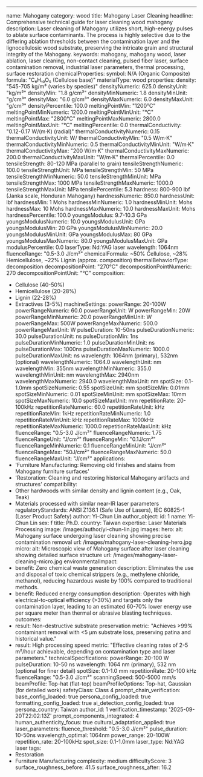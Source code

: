 ---
name: Mahogany
category: wood
title: Mahogany Laser Cleaning
headline: Comprehensive technical guide for laser cleaning wood mahogany
description: Laser cleaning of Mahogany utilizes short, high-energy pulses to ablate
  surface contaminants. The process is highly selective due to the differing ablation
  thresholds between the contamination layer and the lignocellulosic wood substrate,
  preserving the intricate grain and structural integrity of the Mahogany.
keywords: mahogany, mahogany wood, laser ablation, laser cleaning, non-contact cleaning,
  pulsed fiber laser, surface contamination removal, industrial laser parameters,
  thermal processing, surface restoration
chemicalProperties:
  symbol: N/A (Organic Composite)
  formula: "C₆H₁₀O₅ (Cellulose base)"
  materialType: wood
properties:
  density: "545-705 kg/m³ (varies by species)"
  densityNumeric: 625.0
  densityUnit: "kg/m³"
  densityMin: "1.8 g/cm³"
  densityMinNumeric: 1.8
  densityMinUnit: "g/cm³"
  densityMax: "6.0 g/cm³"
  densityMaxNumeric: 6.0
  densityMaxUnit: "g/cm³"
  densityPercentile: 100.0
  meltingPointMin: "1200°C"
  meltingPointMinNumeric: 1200.0
  meltingPointMinUnit: "°C"
  meltingPointMax: "2800°C"
  meltingPointMaxNumeric: 2800.0
  meltingPointMaxUnit: "°C"
  meltingPercentile: 0.0
  thermalConductivity: "0.12-0.17 W/(m·K) (radial)"
  thermalConductivityNumeric: 0.15
  thermalConductivityUnit: W/
  thermalConductivityMin: "0.5 W/m·K"
  thermalConductivityMinNumeric: 0.5
  thermalConductivityMinUnit: "W/m·K"
  thermalConductivityMax: "200 W/m·K"
  thermalConductivityMaxNumeric: 200.0
  thermalConductivityMaxUnit: "W/m·K"
  thermalPercentile: 0.0
  tensileStrength: 80-120 MPa (parallel to grain)
  tensileStrengthNumeric: 100.0
  tensileStrengthUnit: MPa
  tensileStrengthMin: 50 MPa
  tensileStrengthMinNumeric: 50.0
  tensileStrengthMinUnit: MPa
  tensileStrengthMax: 1000 MPa
  tensileStrengthMaxNumeric: 1000.0
  tensileStrengthMaxUnit: MPa
  tensilePercentile: 5.3
  hardness: 800-900 lbf (Janka scale, Honduran Mahogany)
  hardnessNumeric: 850.0
  hardnessUnit: lbf
  hardnessMin: 1 Mohs
  hardnessMinNumeric: 1.0
  hardnessMinUnit: Mohs
  hardnessMax: 10 Mohs
  hardnessMaxNumeric: 10.0
  hardnessMaxUnit: Mohs
  hardnessPercentile: 100.0
  youngsModulus: 9.7-10.3 GPa
  youngsModulusNumeric: 10.0
  youngsModulusUnit: GPa
  youngsModulusMin: 20 GPa
  youngsModulusMinNumeric: 20.0
  youngsModulusMinUnit: GPa
  youngsModulusMax: 80 GPa
  youngsModulusMaxNumeric: 80.0
  youngsModulusMaxUnit: GPa
  modulusPercentile: 0.0
  laserType: Nd:YAG laser
  wavelength: 1064nm
  fluenceRange: "0.5-3.0 J/cm²"
  chemicalFormula: ~50% Cellulose, ~28% Hemicellulose, ~22% Lignin (approx. composition)
  thermalBehaviorType: decomposition
  decompositionPoint: "270°C"
  decompositionPointNumeric: 270
  decompositionPointUnit: "°C"
composition:
- Cellulose (40-50%)
- Hemicellulose (20-28%)
- Lignin (22-28%)
- Extractives (3-5%)
machineSettings:
  powerRange: 20-100W
  powerRangeNumeric: 60.0
  powerRangeUnit: W
  powerRangeMin: 20W
  powerRangeMinNumeric: 20.0
  powerRangeMinUnit: W
  powerRangeMax: 500W
  powerRangeMaxNumeric: 500.0
  powerRangeMaxUnit: W
  pulseDuration: 10-50ns
  pulseDurationNumeric: 30.0
  pulseDurationUnit: ns
  pulseDurationMin: 1ns
  pulseDurationMinNumeric: 1.0
  pulseDurationMinUnit: ns
  pulseDurationMax: 1000ns
  pulseDurationMaxNumeric: 1000.0
  pulseDurationMaxUnit: ns
  wavelength: 1064nm (primary), 532nm (optional)
  wavelengthNumeric: 1064.0
  wavelengthUnit: nm
  wavelengthMin: 355nm
  wavelengthMinNumeric: 355.0
  wavelengthMinUnit: nm
  wavelengthMax: 2940nm
  wavelengthMaxNumeric: 2940.0
  wavelengthMaxUnit: nm
  spotSize: 0.1-1.0mm
  spotSizeNumeric: 0.55
  spotSizeUnit: mm
  spotSizeMin: 0.01mm
  spotSizeMinNumeric: 0.01
  spotSizeMinUnit: mm
  spotSizeMax: 10mm
  spotSizeMaxNumeric: 10.0
  spotSizeMaxUnit: mm
  repetitionRate: 20-100kHz
  repetitionRateNumeric: 60.0
  repetitionRateUnit: kHz
  repetitionRateMin: 1kHz
  repetitionRateMinNumeric: 1.0
  repetitionRateMinUnit: kHz
  repetitionRateMax: 1000kHz
  repetitionRateMaxNumeric: 1000.0
  repetitionRateMaxUnit: kHz
  fluenceRange: "0.5-3.0 J/cm²"
  fluenceRangeNumeric: 1.75
  fluenceRangeUnit: "J/cm²"
  fluenceRangeMin: "0.1J/cm²"
  fluenceRangeMinNumeric: 0.1
  fluenceRangeMinUnit: "J/cm²"
  fluenceRangeMax: "50J/cm²"
  fluenceRangeMaxNumeric: 50.0
  fluenceRangeMaxUnit: "J/cm²"
applications:
- 'Furniture Manufacturing: Removing old finishes and stains from Mahogany furniture
  surfaces'
- 'Restoration: Cleaning and restoring historical Mahogany artifacts and structures'
compatibility:
- Other hardwoods with similar density and lignin content (e.g., Oak, Teak)
- Materials processed with similar near-IR laser parameters
regulatoryStandards: ANSI Z136.1 (Safe Use of Lasers), IEC 60825-1 (Laser Product
  Safety)
author: Yi-Chun Lin
author_object:
  id: 1
  name: Yi-Chun Lin
  sex: f
  title: Ph.D.
  country: Taiwan
  expertise: Laser Materials Processing
  image: /images/author/yi-chun-lin.jpg
images:
  hero:
    alt: Mahogany surface undergoing laser cleaning showing precise contamination
      removal
    url: /images/mahogany-laser-cleaning-hero.jpg
  micro:
    alt: Microscopic view of Mahogany surface after laser cleaning showing detailed
      surface structure
    url: /images/mahogany-laser-cleaning-micro.jpg
environmentalImpact:
- benefit: Zero chemical waste generation
  description: Eliminates the use and disposal of toxic chemical strippers (e.g.,
    methylene chloride, methanol), reducing hazardous waste by 100% compared to traditional
    methods.
- benefit: Reduced energy consumption
  description: Operates with high electrical-to-optical efficiency (>30%) and targets
    only the contamination layer, leading to an estimated 60-70% lower energy use
    per square meter than thermal or abrasive blasting techniques.
outcomes:
- result: Non-destructive substrate preservation
  metric: "Achieves >99% contaminant removal with <5 µm substrate loss, preserving patina and historical value."
- result: High processing speed
  metric: "Effective cleaning rates of 2-5 m²/hour achievable, depending on contamination type and laser parameters."
technicalSpecifications:
  powerRange: 20-100 W
  pulseDuration: 10-50 ns
  wavelength: 1064 nm (primary), 532 nm (optional for finer detail)
  spotSize: 0.1-1.0 mm
  repetitionRate: 20-100 kHz
  fluenceRange: "0.5-3.0 J/cm²"
  scanningSpeed: 500-5000 mm/s
  beamProfile: Top-hat (flat-top)
  beamProfileOptions: Top-hat, Gaussian (for detailed work)
  safetyClass: Class 4
prompt_chain_verification:
  base_config_loaded: true
  persona_config_loaded: true
  formatting_config_loaded: true
  ai_detection_config_loaded: true
  persona_country: Taiwan
  author_id: 1
  verification_timestamp: '2025-09-20T22:02:13Z'
  prompt_components_integrated: 4
  human_authenticity_focus: true
  cultural_adaptation_applied: true
laser_parameters:
  fluence_threshold: "0.5-3.0 J/cm²"
  pulse_duration: 10-50ns
  wavelength_optimal: 1064nm
  power_range: 20-100W
  repetition_rate: 20-100kHz
  spot_size: 0.1-1.0mm
  laser_type: Nd:YAG laser
tags:
- Restoration
- Furniture Manufacturing
complexity: medium
difficultyScore: 3
surface_roughness_before: 41.5
surface_roughness_after: 16.2
